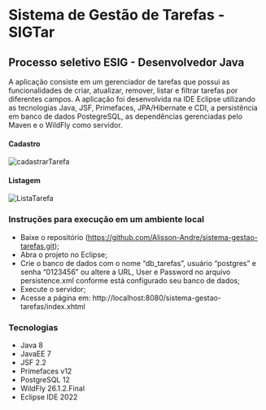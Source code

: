 # Sistema de Gestão de Tarefas - SIGTar

## Processo seletivo ESIG - Desenvolvedor Java

A aplicação consiste em um gerenciador de tarefas que possui as funcionalidades de criar, atualizar, remover, listar e filtrar tarefas por diferentes campos. A aplicação foi desenvolvida na IDE Eclipse utilizando as tecnologias Java, JSF, Primefaces, JPA/Hibernate e CDI, a persistência em banco de dados PostegreSQL, as dependências gerenciadas pelo Maven e o WildFly como servidor.

#### Cadastro
![cadastrarTarefa](https://user-images.githubusercontent.com/103791966/210238684-ba8c5426-620e-4f93-8833-bc5240eb91a1.png)

#### Listagem
![ListaTarefa](https://user-images.githubusercontent.com/103791966/210239772-28501935-3a3d-46ae-809c-1187e71ca5d3.png)

### Instruções para execução em um ambiente local
- Baixe o repositório (https://github.com/Alisson-Andre/sistema-gestao-tarefas.git);
- Abra o projeto no Eclipse;
- Crie o banco de dados com o nome “db_tarefas”, usuário “postgres” e senha “0123456” ou altere a URL, User e Password  no arquivo persistence.xml conforme está configurado seu banco de dados;
- Execute o servidor;
- Acesse a página em: http://localhost:8080/sistema-gestao-tarefas/index.xhtml 

### Tecnologias

- Java 8
- JavaEE 7
- JSF 2.2
- Primefaces v12
- PostgreSQL 12
- WildFly 26.1.2.Final
- Eclipse IDE 2022
